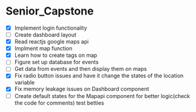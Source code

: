 # Senior_Capstone
- [X] Implement login functionality
- [ ] Create dashboard layout
- [X] Read reactjs google maps api
- [X] Implment map function
- [X] Learn how to create tags on map
- [ ] Figure set up database for events
- [ ] Get data from events and then display them on maps
- [X] Fix radio button issues and have it change the states of the location variable
- [X] Fix memory leakage issues on Dashboard component
- [ ] Create default states for the Mapapi component for better logic(check the code for comments)
test    betties
